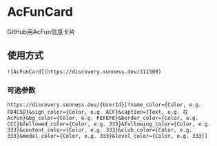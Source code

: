 # AcFunCard
GitHub用AcFun信息卡片

## 使用方式
`![AcFunCard](https://discovery.sunness.dev/311509)`
### 可选参数
`https://discovery.sunness.dev/{UserId}[?name_color={Color, e.g. FD4C5D}&sign_color={Color, e.g. ACF}&caption={Text, e.g. 在AcFun}&bg_color={Color, e.g. FEFEFE}&border_color={Color, e.g. CCC}&followed_color={Color, e.g. 333}&following_color={Color, e.g. 333}&content_color={Color, e.g. 333}&club_color={Color, e.g. 333}&medal_color={Color, e.g. 333}&level_color={Color, e.g. 333}]`
